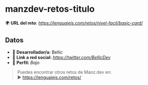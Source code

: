 # manzdev-retos-titulo

🌍 **URL del reto**: *https://lenguajejs.com/retos/nivel-facil/basic-card/*

## Datos

- 🦄 **Desarrollador/a:** Bellic
- 🐇 **Link a red social:** *https://twitter.com/BellicDev*
- 🦾 **Perfil:** _Bajo_

> Puedes encontrar otros retos de Manz.dev en: <br>▶ https://lenguajejs.com/retos/
